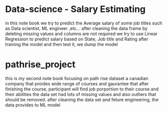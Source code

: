 # Data-science - Salary Estimating
in this note book we try to predict the Average salary of some job titles such as Data scientist, ML engineer ,etc... 
after cleaning the data frame by deleting missing values and columns are not required we try to use Linear Regression to predict salary based on State, Job title and Rating
after training the model and then test it, we dump the model 
# pathrise_project
this is my second note book focusing on path rise dataset a canadian company that proides wide range of courses and gaurantee that after finishing the course, participant will find job porportion to their course and their abilities
the data set had lots of missing values and also outliers that should be removed.
after cleaning the data set and feture engineering, the data provides to ML model
